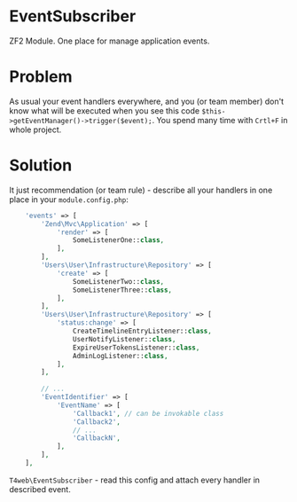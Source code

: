 # EventSubscriber

ZF2 Module. One place for manage application events.

# Problem

As usual your event handlers everywhere, and you (or team member) don't know what will be executed
when you see this code `$this->getEventManager()->trigger($event);`. You spend many time with 
`Crtl+F` in whole project.

# Solution

It just recommendation (or team rule) - describe all your handlers in one place in your 
`module.config.php`:

```php
    'events' => [
        'Zend\Mvc\Application' => [
            'render' => [
                SomeListenerOne::class,
            ],
        ],
        'Users\User\Infrastructure\Repository' => [
            'create' => [
                SomeListenerTwo::class,
                SomeListenerThree::class,
            ],
        ],
        'Users\User\Infrastructure\Repository' => [
            'status:change' => [
                CreateTimelineEntryListener::class,
                UserNotifyListener::class,
                ExpireUserTokensListener::class,
                AdminLogListener::class,
            ],
        ],
        
        // ...
        'EventIdentifier' => [
            'EventName' => [
                'Callback1', // can be invokable class
                'Callback2',
                // ...
                'CallbackN',
            ],
        ],
    ],
```

`T4web\EventSubscriber` - read this config and attach every handler in described event.
